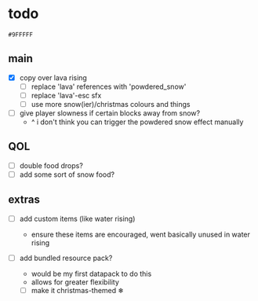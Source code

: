 # todo

```
#9FFFFF
```

## main
- [x] copy over lava rising
  - [ ] replace 'lava' references with 'powdered_snow'
  - [ ] replace 'lava'-esc sfx
  - [ ] use more snow(ier)/christmas colours and things

- [ ] give player slowness if certain blocks away from snow?
  - ^ i don't think you can trigger the powdered snow effect manually

## QOL
- [ ] double food drops?
- [ ] add some sort of snow food?

## extras
- [ ] add custom items (like water rising)
  - ensure these items are encouraged, went basically unused in water rising

- [ ] add bundled resource pack?
  - would be my first datapack to do this
  - allows for greater flexibility
  - [ ] make it christmas-themed ❄